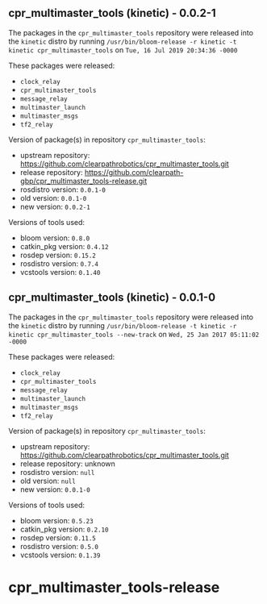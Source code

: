## cpr_multimaster_tools (kinetic) - 0.0.2-1

The packages in the `cpr_multimaster_tools` repository were released into the `kinetic` distro by running `/usr/bin/bloom-release -r kinetic -t kinetic cpr_multimaster_tools` on `Tue, 16 Jul 2019 20:34:36 -0000`

These packages were released:
- `clock_relay`
- `cpr_multimaster_tools`
- `message_relay`
- `multimaster_launch`
- `multimaster_msgs`
- `tf2_relay`

Version of package(s) in repository `cpr_multimaster_tools`:

- upstream repository: https://github.com/clearpathrobotics/cpr_multimaster_tools.git
- release repository: https://github.com/clearpath-gbp/cpr_multimaster_tools-release.git
- rosdistro version: `0.0.1-0`
- old version: `0.0.1-0`
- new version: `0.0.2-1`

Versions of tools used:

- bloom version: `0.8.0`
- catkin_pkg version: `0.4.12`
- rosdep version: `0.15.2`
- rosdistro version: `0.7.4`
- vcstools version: `0.1.40`


## cpr_multimaster_tools (kinetic) - 0.0.1-0

The packages in the `cpr_multimaster_tools` repository were released into the `kinetic` distro by running `/usr/bin/bloom-release -t kinetic -r kinetic cpr_multimaster_tools --new-track` on `Wed, 25 Jan 2017 05:11:02 -0000`

These packages were released:
- `clock_relay`
- `cpr_multimaster_tools`
- `message_relay`
- `multimaster_launch`
- `multimaster_msgs`
- `tf2_relay`

Version of package(s) in repository `cpr_multimaster_tools`:

- upstream repository: https://github.com/clearpathrobotics/cpr_multimaster_tools.git
- release repository: unknown
- rosdistro version: `null`
- old version: `null`
- new version: `0.0.1-0`

Versions of tools used:

- bloom version: `0.5.23`
- catkin_pkg version: `0.2.10`
- rosdep version: `0.11.5`
- rosdistro version: `0.5.0`
- vcstools version: `0.1.39`


# cpr_multimaster_tools-release